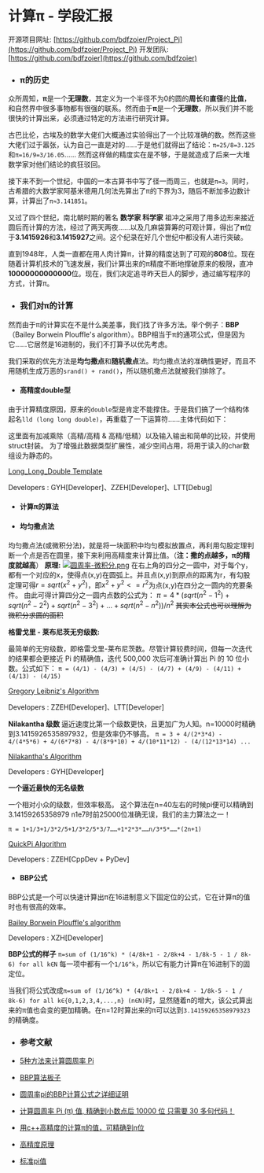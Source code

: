  # **计算π - 学段汇报**
开源项目网址: [https://github.com/bdfzoier/Project_Pi](https://github.com/bdfzoier/Project_Pi)
开发团队: [https://github.com/bdfzoier](https://github.com/bdfzoier)
- ### **π的历史**
众所周知，**π**是一个**无理数**，其定义为一个半径不为0的圆的**周长**和**直径**的**比值**，和自然界中很多事物都有很强的联系。然而由于**π**是一个**无理数**，所以我们并不能很快的计算出来，必须通过特定的方法进行研究计算。

古巴比伦，古埃及的数学大佬们大概通过实验得出了一个比较准确的数。然而这些大佬们过于嚣张，认为自己一直是对的……于是他们就得出了结论：`π=25/8=3.125`和`π=16/9=3/16.05`…… 然而这样做的精度实在是不够，于是就造成了后来一大堆数学家对他们结论的疯狂驳回。

接下来不到一个世纪，中国的一本古算书中写了径一而周三，也就是`π=3`。同时，古希腊的大数学家阿基米德用几何法先算出了π的下界为3，随后不断加多边数计算，计算出了`π≈3.141851`。

又过了四个世纪，南北朝时期的著名 **数学家 科学家** 祖冲之采用了用多边形来接近圆后而计算的方法，经过了两天两夜……以及几麻袋算筹的可观计算，得出了**π**位于**3.1415926**和**3.1415927**之间。这个纪录在好几个世纪中都没有人进行突破。

直到1948年，人类一直都在用人肉计算π，计算的精度达到了可观的**808**位。现在随着计算机技术的飞速发展，我们计算出来的π精度不断地撑破原来的极限，直冲**10000000000000**位。现在，我们决定追寻昨天巨人的脚步，通过编写程序的方式，计算π。

- ### **我们对π的计算**

然而由于π的计算实在不是什么美差事，我们找了许多方法。举个例子：**BBP**（Bailey Borwein Plouffle's algorithm）。BBP相当于π的通项公式，但是因为它……它居然是16进制的，我们不打算予以优先考虑。

我们采取的优先方法是**均匀撒点**和**随机撒点**法。均匀撒点法的准确性更好，而且不用随机生成万恶的`srand() + rand()`，所以随机撒点法就被我们排除了。

- #### 高精度double型

由于计算精度原因，原来的`double`型是肯定不能撑住。于是我们搞了一个结构体起名`lld (long long double)`，再重载了一下运算符……主体代码如下：

这里面有加减乘除（高精/高精 & 高精/低精）以及输入输出和简单的比较，并使用struct封装。
为了增强此数据类型扩展性，减少空间占用，将用于读入的char数组设为静态的。

[Long_Long_Double Template](https://ghostbin.com/paste/kxtu7) 

Developers : GYH[Developer]、ZZEH[Developer]、LTT[Debug]

- #### 计算π的算法
- #### **均匀撒点法**

均匀撒点法(或微积分法)，就是将一块面积中均匀模拟放置点，再利用勾股定理判断一个点是否在圆里，接下来利用高精度来计算比值。（**注：撒的点越多，π的精度就越高**）
**原理:**
[![圆周率-微积分.png](https://i.loli.net/2019/01/03/5c2d71ffae2e5.png)](https://i.loli.net/2019/01/03/5c2d71ffae2e5.png)
在右上角的四分之一圆中，对于每个y，都有一个对应的x，使得点(x,y)在圆弧上。并且点(x,y)到原点的距离为r，有勾股定理可得$r=sqrt(x^2+y^2)$，即$x^2+y^2<=r^2$为点(x,y)在四分之一圆内的充要条件。
由此可得计算四分之一圆内点数的公式为：
$π = 4*(sqrt(n^2-1^2)+sqrt(n^2-2^2)+sqrt(n^2-3^2)+...+sqrt(n^2-n^2))/n^2$
~~其实本公式也可以理解为微积分求圆的面积~~

**格雷戈里 - 莱布尼茨无穷级数:**

最简单的无穷级数，即格雷戈里-莱布尼茨数。尽管计算较费时间，但每一次迭代的结果都会更接近 Pi 的精确值，迭代 500,000 次后可准确计算出 Pi 的 10 位小数。公式如下：
`π = (4/1) - (4/3) + (4/5) - (4/7) + (4/9) - (4/11) + (4/13) - (4/15)`

[Gregory Leibniz's Algorithm](https://ghostbin.com/paste/uzcyn)

Developers : ZZEH[Developer]、LTT[Developer]

**Nilakantha 级数**
逼近速度比第一个级数更快，且更加广为人知。n=10000时精确到3.1415926535897932，但是效率仍不够高。
`π = 3 + 4/(2*3*4) - 4/(4*5*6) + 4/(6*7*8) - 4/(8*9*10) + 4/(10*11*12) - (4/(12*13*14) ...`

[Nilakantha's Algorithm](https://ghostbin.com/paste/qnpvd)

Developers : GYH[Developer]

**一个逼近最快的无名级数**

一个相对小众的级数，但效率极高。
这个算法在n=40左右的时候pi便可以精确到3.14159265358979
n1e7时前25000位准确无误，我们的主力算法之一！

`π = 1+1/3+1/3*2/5+1/3*2/5*3/7……+1*2*3*……n/3*5*……*(2n+1)`

[QuickPi Algorithm](https://ghostbin.com/paste/f56sz)

Developers : ZZEH[CppDev + PyDev]

- #### **BBP公式**

BBP公式是一个可以快速计算出π在16进制意义下固定位的公式，它在计算π的值时也有很高的效率。

[Bailey Borwein Plouffle's algorithm](https://ghostbin.com/paste/c9mf3)

Developers : XZH[Developer]

**BBP公式的样子**
`π=sum of (1/16^k) * (4/8k+1 - 2/8k+4 - 1/8k-5 - 1 / 8k-6) for all k∈N`
每一项中都有一个`1/16^k`，所以它有能力计算π在16进制下的固定位。

当我们将公式改成`π=sum of (1/16^k) * (4/8k+1 - 2/8k+4 - 1/8k-5 - 1 / 8k-6) for all k∈{0,1,2,3,4,...,n} (n∈N)`时，显然随着n的增大，该公式算出来的π值也会变的更加精确。在n=12时算出来的π可以达到`3.14159265358979323`的精确度。
- ### **参考文献**

- [5种方法来计算圆周率 Pi](https://zh.wikihow.com/%E8%AE%A1%E7%AE%97%E5%9C%86%E5%91%A8%E7%8E%87-Pi)
- [BBP算法板子](https://blog.csdn.net/zxy160/article/details/78470702)
- [圆周率pi的BBP计算公式之详细证明](https://wenku.baidu.com/view/716dbac708a1284ac85043bf.html)
- [计算圆周率 Pi (π) 值, 精确到小数点后 10000 位 只需要 30 多句代码！](http://www.cppfans.com/articles/basecalc/c_pi_10000.asp)
- [用c++高精度的计算π的值，可精确到n位](https://blog.csdn.net/qin_zhangyongheng/article/details/8033942)
- [高精度原理](https://oi-wiki.org/math/bignum/)
- [标准pi值](https://www.piday.org/million/)